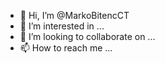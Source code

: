 - 👋 Hi, I’m @MarkoBitencCT
- 👀 I’m interested in ...
- 💞️ I’m looking to collaborate on ...
- 📫 How to reach me ...

<!---
MarkoBitencCT/MarkoBitencCT is a ✨ special ✨ repository because its `README.md` (this file) appears on your GitHub profile.
You can click the Preview link to take a look at your changes.
--->
